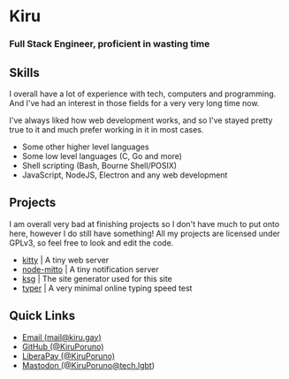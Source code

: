 Kiru
====

### **Full Stack Engineer, proficient in wasting time**

Skills
------

I overall have a lot of experience with tech, computers and programming.
And I've had an interest in those fields for a very very long time now.

I've always liked how web development works, and so I've stayed pretty
true to it and much prefer working in it in most cases.

 - Some other higher level languages
 - Some low level languages (C, Go and more)
 - Shell scripting (Bash, Bourne Shell/POSIX)
 - JavaScript, NodeJS, Electron and any web development

Projects
--------

I am overall very bad at finishing projects so I don't have much to put
onto here, however I do still have something! All my projects are
licensed under GPLv3, so feel free to look and edit the code.

 - [kitty](https://github.com/keysmash-studios/kitty) | A tiny web server
 - [node-mitto](https://github.com/KiruPoruno/node-mitto) | A tiny notification server
 - [ksg](https://github.com/KiruPoruno/kiru.gay) | The site generator used for this site
 - [typer](https://typer.kiru.gay) | A very minimal online typing speed test

Quick Links
-----------

 - [Email (mail@kiru.gay)](mailto:mail@kiru.gay)
 - [GitHub (\@KiruPoruno)](https://github.com/KiruPoruno)
 - [LiberaPay (\@KiruPoruno)](https://liberapay.com/KiruPoruno)
 - <a href="https://tech.lgbt/@KiruPoruno" rel="me">Mastodon (\@KiruPoruno@tech.lgbt)</a>

